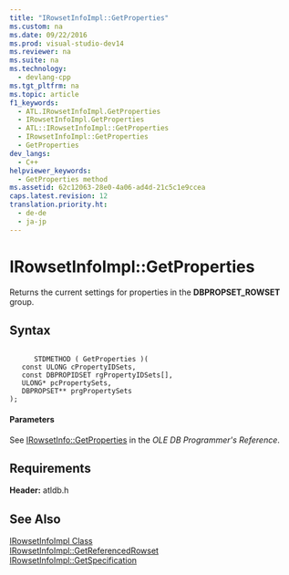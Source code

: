 ```yaml
---
title: "IRowsetInfoImpl::GetProperties"
ms.custom: na
ms.date: 09/22/2016
ms.prod: visual-studio-dev14
ms.reviewer: na
ms.suite: na
ms.technology: 
  - devlang-cpp
ms.tgt_pltfrm: na
ms.topic: article
f1_keywords: 
  - ATL.IRowsetInfoImpl.GetProperties
  - IRowsetInfoImpl.GetProperties
  - ATL::IRowsetInfoImpl::GetProperties
  - IRowsetInfoImpl::GetProperties
  - GetProperties
dev_langs: 
  - C++
helpviewer_keywords: 
  - GetProperties method
ms.assetid: 62c12063-28e0-4a06-ad4d-21c5c1e9ccea
caps.latest.revision: 12
translation.priority.ht: 
  - de-de
  - ja-jp
---
```

# IRowsetInfoImpl::GetProperties
Returns the current settings for properties in the **DBPROPSET_ROWSET** group.  
  
## Syntax  
  
```  
  
      STDMETHOD ( GetProperties )(  
   const ULONG cPropertyIDSets,  
   const DBPROPIDSET rgPropertyIDSets[],  
   ULONG* pcPropertySets,  
   DBPROPSET** prgPropertySets   
);  
```  
  
#### Parameters  
 See [IRowsetInfo::GetProperties](https://msdn.microsoft.com/en-us/library/ms719611.aspx) in the *OLE DB Programmer's Reference*.  
  
## Requirements  
 **Header:** atldb.h  
  
## See Also  
 [IRowsetInfoImpl Class](../vs140/irowsetinfoimpl-class.md)   
 [IRowsetInfoImpl::GetReferencedRowset](../vs140/irowsetinfoimpl--getreferencedrowset.md)   
 [IRowsetInfoImpl::GetSpecification](../vs140/irowsetinfoimpl--getspecification.md)